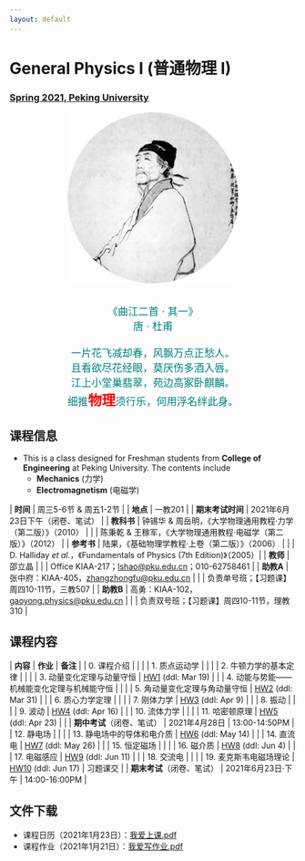 ```yaml
---
layout: default
---
```


<style>
table {
  font-family: arial, sans-serif;
  border-collapse: collapse;
  width: 100%;
}

td, th {
  border: 1px solid #dddddd;
  text-align: left;
  padding: 8px;
}

tr:nth-child(odd) {
  background-color: #dddddd;
}
</style>

# <b>General Physics I (普通物理 I)</b>

### <u>Spring 2021, Peking University</u>

<div style="display: flex; justify-content: center;">
<img src="../phy20/dufu.jpeg" width="300" height="300">
</div>

<p align="center">
<font color="teal" size="4">
<br> 《曲江二首 · 其一》<br>
唐 · 杜甫 <br>
<br>
一片花飞减却春，风飘万点正愁人。 <br>
且看欲尽花经眼，莫厌伤多酒入唇。 <br>
江上小堂巢翡翠，苑边高冢卧麒麟。 <br>
细推<font color="red" size="5"><b>物理</b></font>须行乐，何用浮名绊此身。 <br>
</font>
</p>

## 课程信息

- This is a class designed for Freshman students from <b>College of Engineering</b> at Peking University. The contents include
  - **Mechanics** (力学)
  - **Electromagnetism** (电磁学)

| **时间** | 周三5-6节 & 周五1-2节 |
| **地点** | 一教201 |
| **期末考试时间** | 2021年6月23日下午（闭卷、笔试） |
| **教科书** | 钟锡华 & 周岳明，《大学物理通用教程·力学（第二版）》（2010） |
| | 陈秉乾 & 王稼军，《大学物理通用教程·电磁学（第二版）》（2012） |
| **参考书** | 陆果，《基础物理学教程·上卷（第二版）》（2006） |
| | D. Halliday *et al.*，《Fundamentals of Physics (7th Edition)》（2005）|
| **教师** | 邵立晶 | 
| | Office KIAA-217；lshao@pku.edu.cn；010-62758461 | 
| **助教A** | 张中府：KIAA-405，zhangzhongfu@pku.edu.cn |
| | 负责单号班；【习题课】周四10-11节，三教507 |
| **助教B** | 高勇：KIAA-102，gaoyong.physics@pku.edu.cn |
| | 负责双号班；【习题课】周四10-11节，理教310 |

<p></p>

## 课程内容

| **内容** | **作业** | **备注** |
| 0. 课程介绍 | | |
| 1. 质点运动学 | | |
| 2. 牛顿力学的基本定律 | | |
| 3. 动量变化定理与动量守恒 | [HW1](https://disk.pku.edu.cn/link/C43F352A4E7B0B3CCB9CEE8840A1E1C8) (ddl: Mar 19) |  |
| 4. 动能与势能——机械能变化定理与机械能守恒 | | |
| 5. 角动量变化定理与角动量守恒 | [HW2](https://disk.pku.edu.cn/link/C43F352A4E7B0B3CCB9CEE8840A1E1C8) (ddl: Mar 31) |  |
| 6. 质心力学定理 | | |
| 7. 刚体力学 | [HW3](https://disk.pku.edu.cn/link/C43F352A4E7B0B3CCB9CEE8840A1E1C8) (ddl: Apr 9) |  |
| 8. 振动 | | |
| 9. 波动 | [HW4](https://disk.pku.edu.cn/link/C43F352A4E7B0B3CCB9CEE8840A1E1C8) (ddl: Apr 16) |  |
| 10. 流体力学 | | |
| 11. 哈密顿原理 | [HW5](https://disk.pku.edu.cn/link/C43F352A4E7B0B3CCB9CEE8840A1E1C8) (ddl: Apr 23) |  |
| **期中考试**（闭卷、笔试） | 2021年4月28日 | 13:00-14:50PM |
| 12. 静电场 | | |
| 13. 静电场中的导体和电介质 | [HW6](https://disk.pku.edu.cn/link/C43F352A4E7B0B3CCB9CEE8840A1E1C8) (ddl: May 14) |  |
| 14. 直流电 | [HW7](https://disk.pku.edu.cn/link/C43F352A4E7B0B3CCB9CEE8840A1E1C8) (ddl: May 26) |  |
| 15. 恒定磁场 | | |
| 16. 磁介质 | [HW8](https://disk.pku.edu.cn/link/C43F352A4E7B0B3CCB9CEE8840A1E1C8) (ddl: Jun 4) |  |
| 17. 电磁感应 | [HW9](https://disk.pku.edu.cn/link/C43F352A4E7B0B3CCB9CEE8840A1E1C8) (ddl: Jun 11) | |
| 18. 交流电 | | |
| 19. 麦克斯韦电磁场理论 | [HW10](https://disk.pku.edu.cn/link/C43F352A4E7B0B3CCB9CEE8840A1E1C8) (ddl: Jun 17) | 习题课交 |
| **期末考试**（闭卷、笔试） | 2021年6月23日·下午 | 14:00-16:00PM |

<p></p>

## 文件下载

- 课程日历（2021年1月23日）：[我爱上课.pdf](https://disk.pku.edu.cn/link/C43F352A4E7B0B3CCB9CEE8840A1E1C8)
- 课程作业（2021年1月21日）：[我爱写作业.pdf](https://disk.pku.edu.cn/link/C43F352A4E7B0B3CCB9CEE8840A1E1C8)




<script type="text/x-mathjax-config">
  MathJax.Hub.Config({
    tex2jax: {
      inlineMath: [ ['$','$'] ],
      processEscapes: true
    }
  });
</script>
<script type="text/javascript" src="https://cdn.mathjax.org/mathjax/latest/MathJax.js?config=TeX-AMS-MML_HTMLorMML">
</script>

